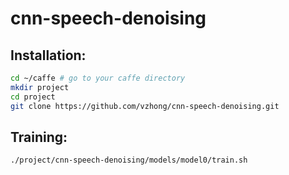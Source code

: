 # cnn-speech-denoising

## Installation:

```bash
cd ~/caffe # go to your caffe directory
mkdir project
cd project
git clone https://github.com/vzhong/cnn-speech-denoising.git
```

## Training:

```bash
./project/cnn-speech-denoising/models/model0/train.sh
```
